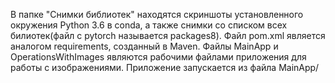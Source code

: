  В папке "Снимки библиотек" находятся скриншоты установленного окружения Python 3.6 в conda, а также снимки со списком всех билиотек(файл с pytorch называется packages8).
Файл pom.xml является аналогом requirements, созданный в Maven.
Файлы MainApp и OperationsWithImages являются рабочими файлами приложения для работы с изображениями. Приложение запускается из файла MainApp/
